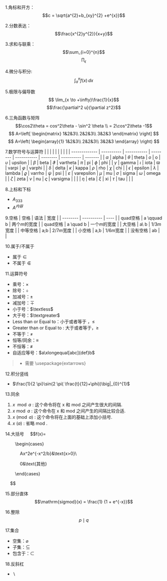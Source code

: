 1.角标和开方：
$$c = \sqrt{a^{2}+b_{xy}^{2} +e^{x}}$$

2.分数表达：
$$\frac{x^{2}y^{2}}{x+y}$$

3.求和与联乘：
$$\sum_{i=0}^{n}$$
$$\prod_\epsilon$$

4.微分与积分:
$$\int_{a}^{\pi} f(x) \,dx$$

5.极限与偏导数
$$ \lim_{x \to +\infty}\frac{1}{x}$$
$$\frac{\partial^2 u}{\partial z^2}$$

6.三角函数与矩阵
$$\cos2\theta = cos^2\theta - \sin^2 \theta \\ =  2\cos^2\theta -1$$
$$
A=\left[
\begin{matrix}
1&2&3\\
2&2&3\\
3&2&3
\end{matrix}
\right]
$$
$$
A=\left(
\begin{array}{1}
1&2&3\\
2&2&3\\
3&2&3
\end{array}
\right)
$$

7.数学符号与运算符
|               |            |             |          |             |          |            |         |
| ------------- | ---------- | ----------- | -------- | ----------- | -------- | ---------- | ------- |
| $\alpha$ | alpha      | $\theta$    | theta    | $o$         | o        | $\upsilon$ | upsilon |
| $\beta$   | beta       | $\vartheta$ | vartheta | $\pi$       | pi       | $\phi$     | phi     |
| $\gamma$   | gamma      | $\iota$     | iota     | $\varpi$    | varpi    | $\varphi$  | varphi  |
| $\delta$   | delta      | $\kappa$    | kappa    | $\rho$      | rho      | $\chi$     | chi     |
| $\epsilon$ | epsilon    | $\lambda$   | lambda   | $\varrho$   | varrho   | $\psi$     | psi     |
| $\varepsilon$ | varepsilon | $\mu$       | mu       | $\sigma$    | sigma    | $\omega$   | omega   |
| $\zeta$       | zeta       | $\nu$       | nu       | $\varsigma$ | varsigma |            |         |
| $\eta$  |  eta          |    $\xi$   |    xi  |    $\tau$   |    tau  |            |         |


8.上标和下标
- $A_{333}$
- $A^{内容}$

9.空格
| 空格     | 语法       | 宽度 |
| -------- | ---------- | ---- |
| quad空格 | a \qquad b | 两个*m*的宽度 |
| quad空格 | a \quad b | 一个*m*的宽度 |
| 大空格   | a\ b | 1/3*m*宽度 |
| 中等空格 | a\;b | 2/7*m*宽度 |
| 小空格   | a\,b | 1/6*m*宽度 |
| 没有空格 | ab |      |


10.属于/不属于
- 属于         $\in$
- 不属于     $\notin$


11.运算符号
- 乘号：$\times$
- 除号：$\div$
- 加减号：$\pm$
- 减加号：$\mp$
- 小于号：$\textless$
- 大于号：$\textgreater$
- Less than or Equal to：小于或者等于 ，$\leq$
- Greater than or Equal to : 大于或者等于，$\geq$
- 不等于：$\neq$
- 恒等/同余：$\equiv$
- 不恒等：$\not\equiv$
- 自适应等号：$a\xlongequal[abc]{def}b$
> - 需要 \usepackage{extarrows}


12.积分竖线
- $\frac{1}{2 \pi}\sin(2 \pi( \frac{t}{12}+\phi))\big|_{0}^{1}$


13.同余
1. $x \mod a$ : 这个命令将在 x 和 mod 之间产生很大的间隔.
2. $x \bmod a$ : 这个命令在 x 和 mod 之间产生的间隔比较合适.
3. $x \pmod a$ : 这个命令将在上面的基础上添加小括号.
4. $x \pod a$ : 省略 mod .

14.大括号
    $$f(x)=

        \begin{cases}

            Ax^2e^{-x^2/b}&\text{x>0}\\

            0&\text{其他}

        \end{cases}

    $$

15.部分直体
$$\mathrm{sigmod}(x) = \frac{1} {1 + e^{-x}}$$

16.整除
$$p\mid q$$

17.集合
- 空集：$\varnothing$
- 子集：$\subseteq$
- 包含于：$\subset$

18.反斜杠
- $\backslash$